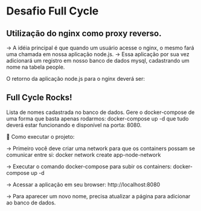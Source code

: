 # Desafio Full Cycle

<h2>Utilização do nginx como proxy reverso.</h2>
-> A idéia principal é que quando um usuário acesse o nginx, o mesmo fará uma chamada em nossa aplicação node.js.
-> Essa aplicação por sua vez adicionará um registro em nosso banco de dados mysql, cadastrando um nome na tabela people.

O retorno da aplicação node.js para o nginx deverá ser:

<h2> Full Cycle Rocks!</h2>

Lista de nomes cadastrada no banco de dados.
Gere o docker-compose de uma forma que basta apenas rodarmos: docker-compose up -d que tudo deverá estar funcionando e disponível na porta: 8080.

🌱 Como executar o projeto:

-> Primeiro você deve criar uma network para que os containers possam se comunicar entre si:
   docker network create app-node-network

-> Executar o comando docker-compose para subir os containers:
docker-compose up -d

-> Acessar a aplicação em seu browser:
http://localhost:8080

-> Para aparecer um novo nome, precisa atualizar a página para adicionar ao banco de dados.
